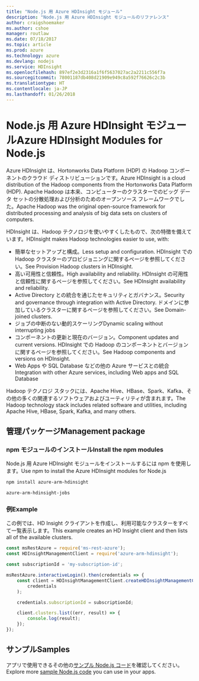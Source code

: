 ```yaml
---
title: "Node.js 用 Azure HDInsight モジュール"
description: "Node.js 用 Azure HDInsight モジュールのリファレンス"
author: craigshoemaker
ms.author: cshoe
manager: routlaw
ms.date: 07/18/2017
ms.topic: article
ms.prod: azure
ms.technology: azure
ms.devlang: nodejs
ms.service: HDInsight
ms.openlocfilehash: 897ef2e3d2316a1f6f5637027ac2a2211c556f7a
ms.sourcegitcommit: 78001187db408d21909e949c8a592f76626c2c3b
ms.translationtype: HT
ms.contentlocale: ja-JP
ms.lasthandoff: 01/26/2018
---
```

# <a name="azure-hdinsight-modules-for-nodejs"></a><span data-ttu-id="fb812-103">Node.js 用 Azure HDInsight モジュール</span><span class="sxs-lookup"><span data-stu-id="fb812-103">Azure HDInsight Modules for Node.js</span></span>

<span data-ttu-id="fb812-104">Azure HDInsight は、Hortonworks Data Platform (HDP) の Hadoop コンポーネントのクラウド ディストリビューションです。</span><span class="sxs-lookup"><span data-stu-id="fb812-104">Azure HDInsight is a cloud distribution of the Hadoop components from the Hortonworks Data Platform (HDP).</span></span> <span data-ttu-id="fb812-105">Apache Hadoop は本来、コンピューターのクラスターでのビッグ データ セットの分散処理および分析のためのオープンソース フレームワークでした。</span><span class="sxs-lookup"><span data-stu-id="fb812-105">Apache Hadoop was the original open-source framework for distributed processing and analysis of big data sets on clusters of computers.</span></span>

<span data-ttu-id="fb812-106">HDInsight は、Hadoop テクノロジを使いやすくしたもので、次の特徴を備えています。</span><span class="sxs-lookup"><span data-stu-id="fb812-106">HDInsight makes Hadoop technologies easier to use, with:</span></span>
- <span data-ttu-id="fb812-107">簡単なセットアップと構成。</span><span class="sxs-lookup"><span data-stu-id="fb812-107">Less setup and configuration.</span></span> <span data-ttu-id="fb812-108">HDInsight での Hadoop クラスターのプロビジョニングに関するページを参照してください。</span><span class="sxs-lookup"><span data-stu-id="fb812-108">See Provision Hadoop clusters in HDInsight.</span></span>
- <span data-ttu-id="fb812-109">高い可用性と信頼性。</span><span class="sxs-lookup"><span data-stu-id="fb812-109">High availability and reliability.</span></span> <span data-ttu-id="fb812-110">HDInsight の可用性と信頼性に関するページを参照してください。</span><span class="sxs-lookup"><span data-stu-id="fb812-110">See HDInsight availability and reliability.</span></span>
- <span data-ttu-id="fb812-111">Active Directory との統合を通じたセキュリティとガバナンス。</span><span class="sxs-lookup"><span data-stu-id="fb812-111">Security and governance through integration with Active Directory.</span></span> <span data-ttu-id="fb812-112">ドメインに参加しているクラスターに関するページを参照してください。</span><span class="sxs-lookup"><span data-stu-id="fb812-112">See Domain-joined clusters.</span></span>
- <span data-ttu-id="fb812-113">ジョブの中断のない動的スケーリング</span><span class="sxs-lookup"><span data-stu-id="fb812-113">Dynamic scaling without interrupting jobs</span></span>
- <span data-ttu-id="fb812-114">コンポーネントの更新と現在のバージョン。</span><span class="sxs-lookup"><span data-stu-id="fb812-114">Component updates and current versions.</span></span> <span data-ttu-id="fb812-115">HDInsight での Hadoop のコンポーネントとバージョンに関するページを参照してください。</span><span class="sxs-lookup"><span data-stu-id="fb812-115">See Hadoop components and versions on HDInsight.</span></span>
- <span data-ttu-id="fb812-116">Web Apps や SQL Database などの他の Azure サービスとの統合</span><span class="sxs-lookup"><span data-stu-id="fb812-116">Integration with other Azure services, including Web apps and SQL Database</span></span>

<span data-ttu-id="fb812-117">Hadoop テクノロジ スタックには、Apache Hive、HBase、Spark、Kafka、その他の多くの関連するソフトウェアおよびユーティリティが含まれます。</span><span class="sxs-lookup"><span data-stu-id="fb812-117">The Hadoop technology stack includes related software and utilities, including Apache Hive, HBase, Spark, Kafka, and many others.</span></span> 

## <a name="management-package"></a><span data-ttu-id="fb812-118">管理パッケージ</span><span class="sxs-lookup"><span data-stu-id="fb812-118">Management package</span></span>

### <a name="install-the-npm-modules"></a><span data-ttu-id="fb812-119">npm モジュールのインストール</span><span class="sxs-lookup"><span data-stu-id="fb812-119">Install the npm modules</span></span>

<span data-ttu-id="fb812-120">Node.js 用 Azure HDInsight モジュールをインストールするには npm を使用します。</span><span class="sxs-lookup"><span data-stu-id="fb812-120">Use npm to install the Azure HDInsight modules for Node.js</span></span>

```bash
npm install azure-arm-hdinsight
```

```bash
azure-arm-hdinsight-jobs
```

### <a name="example"></a><span data-ttu-id="fb812-121">例</span><span class="sxs-lookup"><span data-stu-id="fb812-121">Example</span></span> 

<span data-ttu-id="fb812-122">この例では、HD Insight クライアントを作成し、利用可能なクラスターをすべて一覧表示します。</span><span class="sxs-lookup"><span data-stu-id="fb812-122">This example creates an HD Insight client and then lists all of the available clusters.</span></span> 

```javascript
const msRestAzure = require('ms-rest-azure');
const HDInsightManagementClient = require('azure-arm-hdinsight');

const subscriptionId = 'my-subscription-id';

msRestAzure.interactiveLogin().then(credentials => {
    const client = HDInsightManagementClient.createHDInsightManagementClient(
        credentials
    );

    credentials.subscriptionId = subscriptionId;

    client.clusters.list((err, result) => {
        console.log(result);
    });
});
```

## <a name="samples"></a><span data-ttu-id="fb812-123">サンプル</span><span class="sxs-lookup"><span data-stu-id="fb812-123">Samples</span></span>

<span data-ttu-id="fb812-124">アプリで使用できるその他の[サンプル Node.js コード](https://azure.microsoft.com/resources/samples/?platform=nodejs)を確認してください。</span><span class="sxs-lookup"><span data-stu-id="fb812-124">Explore more [sample Node.js code](https://azure.microsoft.com/resources/samples/?platform=nodejs) you can use in your apps.</span></span>

